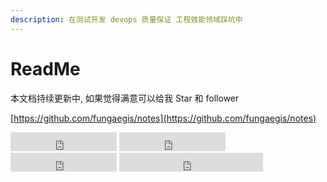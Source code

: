 ```yaml
---
description: 在测试开发 devops 质量保证 工程效能领域踩坑中
---
```


# ReadMe

本文档持续更新中, 如果觉得满意可以给我 Star 和 follower

[https://github.com/fungaegis/notes](https://github.com/fungaegis/notes)


<iframe src="https://ghbtns.com/github-btn.html?user=fungaegis&repo=notes&type=star&count=false&size=large" frameborder="0" scrolling="0" width="170" height="30" title="GitHub"></iframe>


<iframe src="https://ghbtns.com/github-btn.html?user=fungaegis&repo=notes&type=watch&count=false&size=large&v=2" frameborder="0" scrolling="0" width="170" height="30" title="GitHub"></iframe>


<iframe src="https://ghbtns.com/github-btn.html?user=fungaegis&repo=notes&type=fork&count=false&size=large" frameborder="0" scrolling="0" width="170" height="30" title="GitHub"></iframe>


<iframe src="https://ghbtns.com/github-btn.html?user=fungaegis&type=follow&count=false&size=large" frameborder="0" scrolling="0" width="230" height="30" title="GitHub"></iframe>
